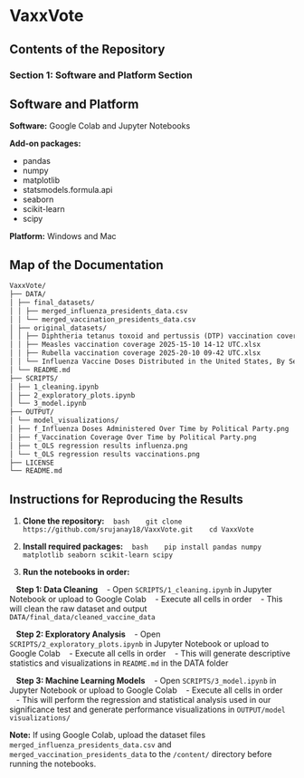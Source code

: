 # VaxxVote
## Contents of the Repository
### Section 1: Software and Platform Section
## Software and Platform

**Software:** Google Colab and Jupyter Notebooks

**Add-on packages:**
- pandas
- numpy
- matplotlib
- statsmodels.formula.api
- seaborn
- scikit-learn
- scipy

**Platform:** Windows and Mac

## Map of the Documentation
```markdown
VaxxVote/
├── DATA/
│ ├── final_datasets/
│ │ ├── merged_influenza_presidents_data.csv
│ │ └── merged_vaccination_presidents_data.csv
│ ├── original_datasets/
│ │ ├── Diphtheria tetanus toxoid and pertussis (DTP) vaccination coverage 2025-15-10 15-11 UTC (2).xlsx
│ │ ├── Measles vaccination coverage 2025-15-10 14-12 UTC.xlsx
│ │ ├── Rubella vaccination coverage 2025-20-10 09-42 UTC.xlsx
│ │ └── Influenza Vaccine Doses Distributed in the United States, By Season (1).csv
│ └── README.md
├── SCRIPTS/
│ ├── 1_cleaning.ipynb
│ ├── 2_exploratory_plots.ipynb
│ └── 3_model.ipynb
├── OUTPUT/
│ └── model_visualizations/
│ ├── f_Influenza Doses Administered Over Time by Political Party.png
│ ├── f_Vaccination Coverage Over Time by Political Party.png
│ ├── t_OLS regression results influenza.png
│ └── t_OLS regression results vaccinations.png
├── LICENSE
└── README.md
```

## Instructions for Reproducing the Results

1. **Clone the repository:**
   ```bash
   git clone https://github.com/srujanay18/VaxxVote.git
   cd VaxxVote
   ```

2. **Install required packages:**
   ```bash
   pip install pandas numpy matplotlib seaborn scikit-learn scipy 
   ```

3. **Run the notebooks in order:**

   **Step 1: Data Cleaning**
   - Open `SCRIPTS/1_cleaning.ipynb` in Jupyter Notebook or upload to Google Colab
   - Execute all cells in order
   - This will clean the raw dataset and output `DATA/final_data/cleaned_vaccine_data`

   **Step 2: Exploratory Analysis**
   - Open `SCRIPTS/2_exploratory_plots.ipynb` in Jupyter Notebook or upload to Google Colab
   - Execute all cells in order
   - This will generate descriptive statistics and visualizations in `README.md` in the DATA folder

   **Step 3: Machine Learning Models**
   - Open `SCRIPTS/3_model.ipynb` in Jupyter Notebook or upload to Google Colab
   - Execute all cells in order
   - This will perform the regression and statistical analysis used in our significance test and generate performance visualizations in `OUTPUT/model visualizations/`

**Note:** If using Google Colab, upload the dataset files `merged_influenza_presidents_data.csv` and `merged_vaccination_presidents_data` to the `/content/` directory before running the notebooks.



